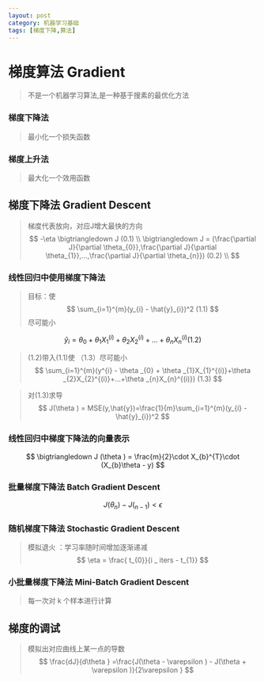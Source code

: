 ```yaml
---
layout: post
category: 机器学习基础
tags: [梯度下降,算法]
---
```


梯度算法 Gradient 
================

> 不是一个机器学习算法,是一种基于搜素的最优化方法

### 梯度下降法

> 最小化一个损失函数

### 梯度上升法

> 最大化一个效用函数

## 梯度下降法 Gradient Descent

> 梯度代表放向，对应J增大最快的方向
$$
	-\eta \bigtriangledown J   (0.1) \\
	 \bigtriangledown J = (\frac{\partial J}{\partial \theta_{0}},\frac{\partial J}{\partial \theta_{1}},...,\frac{\partial J}{\partial \theta_{n}})         (0.2) \\	
$$

### 线性回归中使用梯度下降法

> 目标：使
$$
	\sum_{i=1}^{m}(y_{i} - \hat{y}_{i})^2	(1.1)
$$
> 尽可能小

$$
	\hat{y}_{i} = \theta _{0} + \theta _{1}X_{1}^{(i)}+\theta _{2}X_{2}^{(i)}+...+\theta _{n}X_{n}^{(i)}	(1.2)
$$

> (1.2)带入(1.1)使 （1.3）尽可能小
$$
	\sum_{i=1}^{m}(y^{i} - \theta _{0} + \theta _{1}X_{1}^{(i)}+\theta _{2}X_{2}^{(i)}+...+\theta _{n}X_{n}^{(i)})	(1.3)
$$

> 对(1.3)求导
$$
	J(\theta ) = MSE(y,\hat{y})=\frac{1}{m}\sum_{i=1}^{m}(y_{i} - \hat{y}_{i})^2 
$$

### 线性回归中梯度下降法的向量表示

$$
	\bigtriangledown J (\theta ) = \frac{m}{2}\cdot X_{b}^{T}\cdot (X_{b}\theta - y)
$$

### 批量梯度下降法 Batch Gradient Descent

$$
	J(\theta _{n})- J(_{n-1}) < \epsilon 
$$

### 随机梯度下降法 Stochastic Gradient Descent

> 模拟退火 ：学习率随时间增加逐渐递减
$$
	\eta = \frac{ t_{0}}{i _ iters - t_{1}}
$$

### 小批量梯度下降法 Mini-Batch Gradient Descent

> 每一次对 k 个样本进行计算

## 梯度的调试

> 模拟出对应曲线上某一点的导数
$$
	\frac{dJ}{d\theta } =\frac{J(\theta - \varepsilon ) - J(\theta + \varepsilon )}{2\varepsilon }
$$






